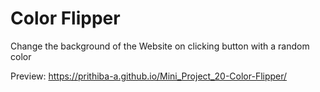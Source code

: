 # Color Flipper

Change the background of the Website on clicking button with a random color

Preview: https://prithiba-a.github.io/Mini_Project_20-Color-Flipper/
